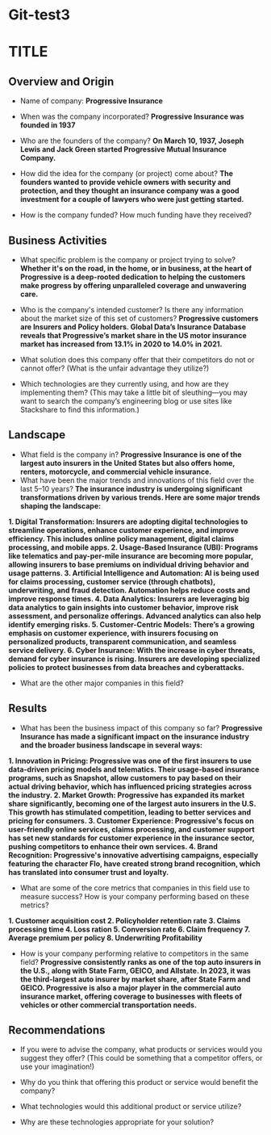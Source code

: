 # Git-test3



# TITLE

## Overview and Origin

* Name of company:
    **Progressive Insurance**

* When was the company incorporated?
    **Progressive Insurance was founded in 1937**

* Who are the founders of the company?
  **On March 10, 1937, Joseph Lewis and Jack Green started Progressive Mutual Insurance Company.** 

* How did the idea for the company (or project) come about?
**The founders wanted to provide vehicle owners with security and protection, and they thought an insurance company was a good investment for a couple of lawyers who were just getting started.** 

* How is the company funded? How much funding have they received?

## Business Activities

* What specific problem is the company or project trying to solve?
**Whether it's on the road, in the home, or in business, at the heart of Progressive is a deep-rooted dedication to helping the customers make progress by offering unparalleled coverage and unwavering care.**		

* Who is the company's intended customer? Is there any information about the market size of this set of customers?
**Progressive customers are Insurers and Policy holders. Global Data’s Insurance Database reveals that Progressive’s market share in the US motor insurance market has increased from 13.1% in 2020 to 14.0% in 2021.**	
* What solution does this company offer that their competitors do not or cannot offer? (What is the unfair advantage they utilize?)

* Which technologies are they currently using, and how are they implementing them? (This may take a little bit of sleuthing&mdash;you may want to search the company’s engineering blog or use sites like Stackshare to find this information.)

## Landscape

* What field is the company in?
**Progressive Insurance is one of the largest auto insurers in the United States but also offers home, renters, motorcycle, and commercial vehicle insurance.**
* What have been the major trends and innovations of this field over the last 5&ndash;10 years?
**The insurance industry is undergoing significant transformations driven by various trends. Here are some major trends shaping the landscape:**
  
**1.	Digital Transformation: Insurers are adopting digital technologies to streamline operations, enhance customer experience, and improve efficiency. This includes online policy management, digital claims processing, and mobile apps.
2.	Usage-Based Insurance (UBI): Programs like telematics and pay-per-mile insurance are becoming more popular, allowing insurers to base premiums on individual driving behavior and usage patterns.
3.	Artificial Intelligence and Automation: AI is being used for claims processing, customer service (through chatbots), underwriting, and fraud detection. Automation helps reduce costs and improve response times.
4.	Data Analytics: Insurers are leveraging big data analytics to gain insights into customer behavior, improve risk assessment, and personalize offerings. Advanced analytics can also help identify emerging risks.
5.	Customer-Centric Models: There’s a growing emphasis on customer experience, with insurers focusing on personalized products, transparent communication, and seamless service delivery.
6.	Cyber Insurance: With the increase in cyber threats, demand for cyber insurance is rising. Insurers are developing specialized policies to protect businesses from data breaches and cyberattacks.**

* What are the other major companies in this field?

## Results

* What has been the business impact of this company so far?
**Progressive Insurance has made a significant impact on the insurance industry and the broader business landscape in several ways:**
  
**1.	Innovation in Pricing: Progressive was one of the first insurers to use data-driven pricing models and telematics. Their usage-based insurance programs, such as Snapshot, allow customers to pay based on their actual driving behavior, which has influenced pricing strategies across the industry.
2.	Market Growth: Progressive has expanded its market share significantly, becoming one of the largest auto insurers in the U.S. This growth has stimulated competition, leading to better services and pricing for consumers.
3.	 Customer Experience: Progressive's focus on user-friendly online services, claims processing, and customer support has set new standards for customer experience in the insurance sector, pushing competitors to enhance their own services.
4.	Brand Recognition: Progressive's innovative advertising campaigns, especially featuring the character Flo, have created strong brand recognition, which has translated into consumer trust and loyalty.**


* What are some of the core metrics that companies in this field use to measure success? How is your company performing based on these metrics?
  
**1. Customer acquisition cost
2. Policyholder retention rate
3. Claims processing time
4. Loss ration
5. Conversion rate
6. Claim frequency
7. Average premium per policy
8. Underwriting Profitability**




* How is your company performing relative to competitors in the same field?
**Progressive consistently ranks as one of the top auto insurers in the U.S., along with State Farm, GEICO, and Allstate. In 2023, it was the third-largest auto insurer by market share, after State Farm and GEICO.
Progressive is also a major player in the commercial auto insurance market, offering coverage to businesses with fleets of vehicles or other commercial transportation needs.**	
## Recommendations

* If you were to advise the company, what products or services would you suggest they offer? (This could be something that a competitor offers, or use your imagination!)

* Why do you think that offering this product or service would benefit the company?

* What technologies would this additional product or service utilize?

* Why are these technologies appropriate for your solution?



